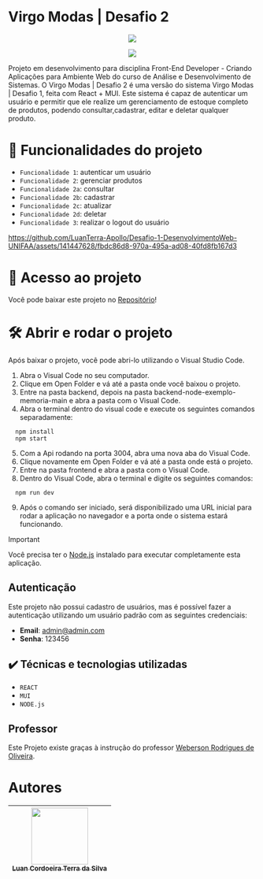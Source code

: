 # Virgo Modas | Desafio 2

<p align="center">
<img loading="lazy" src="https://github.com/LuanTerra-Apollo/Desafio-1-DesenvolvimentoWeb-UNIFAA/assets/141447628/65e10e83-a163-45f5-847a-9032e4374214"/>
</p>

<p align="center">
<img loading="lazy" src="http://img.shields.io/static/v1?label=STATUS&message=EM%20DESENVOLVIMENTO&color=GREEN&style=for-the-badge"/>
</p>

<p>Projeto em desenvolvimento para disciplina Front-End Developer - Criando Aplicações para Ambiente Web do curso de Análise e Desenvolvimento de Sistemas. O Virgo Modas | Desafio 2 é uma versão do sistema Virgo Modas | Desafio 1, feita com React + MUI. Este sistema é capaz de autenticar um usuário e permitir que ele realize um gerenciamento de estoque completo de produtos, podendo consultar,cadastrar, editar e deletar qualquer produto.</p>

# :hammer: Funcionalidades do projeto

- `Funcionalidade 1`: autenticar um usuário
- `Funcionalidade 2`: gerenciar produtos
- `Funcionalidade 2a`: consultar
- `Funcionalidade 2b`: cadastrar
- `Funcionalidade 2c`: atualizar
- `Funcionalidade 2d`: deletar
- `Funcionalidade 3`: realizar o logout do usuário


https://github.com/LuanTerra-Apollo/Desafio-1-DesenvolvimentoWeb-UNIFAA/assets/141447628/fbdc86d8-970a-495a-ad08-40fd8fb167d3


# 📁 Acesso ao projeto

<p>Você pode baixar este projeto no <a href="https://github.com/LuanTerra-Apollo/VIRGO-MODAS-Desafio-2">Repositório</a>!</p>

# 🛠️ Abrir e rodar o projeto

Após baixar o projeto, você pode abri-lo utilizando o Visual Studio Code. 

1. Abra o Visual Code no seu computador.
2. Clique em Open Folder e vá até a pasta onde você baixou o projeto.
3. Entre na pasta backend, depois na pasta backend-node-exemplo-memoria-main e abra a pasta com o Visual Code.
4. Abra o terminal dentro do visual code e execute os seguintes comandos separadamente:
```
  npm install
  npm start
```
5. Com a Api rodando na porta 3004, abra uma nova aba do Visual Code.
6. Clique novamente em Open Folder e vá até a pasta onde está o projeto.
7. Entre na pasta frontend e abra a pasta com o Visual Code.
8. Dentro do Visual Code, abra o terminal e digite os seguintes comandos:
```
  npm run dev
```
9. Após o comando ser iniciado, será disponibilizado uma URL inicial para rodar a aplicação no navegador e a porta onde o sistema estará funcionando.         

> [!IMPORTANT]
> Você precisa ter o <a href='https://nodejs.org/en'>Node.js<a/> instalado para executar completamente esta aplicação.

## Autenticação

Este projeto não possui cadastro de usuários, mas é possível fazer a autenticação utilizando um usuário padrão com as seguintes credenciais:

- **Email**: admin@admin.com
- **Senha**: 123456

## ✔️ Técnicas e tecnologias utilizadas

- ``REACT``
- ``MUI``
- ``NODE.js``

## Professor

Este Projeto existe graças à instrução do professor <a href='https://www.linkedin.com/in/weberson-rodrigues/'>Weberson Rodrigues de Oliveira<a/>.

# Autores

| [<img loading="lazy" src="https://github.com/LuanTerra-Apollo/Desafio-1-DesenvolvimentoWeb-UNIFAA/assets/141447628/1dfffcef-6a5d-4f91-8297-10f3518b3ab8" width=115><br><sub>Luan Cordoeira Terra da Silva</sub>](https://github.com/LuanTerra-Apollo) |
| :---: |

